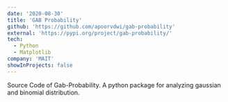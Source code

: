 ```yaml
---
date: '2020-08-30'
title: 'GAB Probability'
github: 'https://github.com/apoorvdwi/gab-probability'
external: 'https://pypi.org/project/gab-probability/'
tech:
  - Python
  - Matplotlib
company: 'MAIT'
showInProjects: false
---
```


Source Code of Gab-Probability. A python package for analyzing gaussian and binomial distribution.
